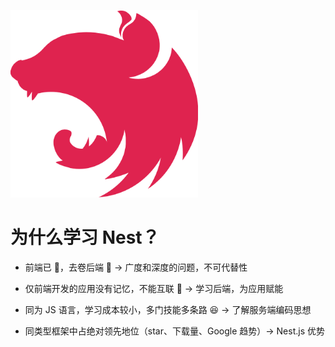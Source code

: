 ![](/images/logo.png)

# 为什么学习 Nest？

- 前端已 🙈，去卷后端 🐒 → 广度和深度的问题，不可代替性

- 仅前端开发的应用没有记忆，不能互联 🤔 → 学习后端，为应用赋能

- 同为 JS 语言，学习成本较小，多门技能多条路 😆 → 了解服务端编码思想

- 同类型框架中占绝对领先地位（star、下载量、Google 趋势）→ Nest.js 优势
